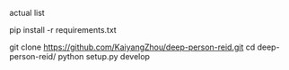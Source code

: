 
actual list


pip install -r requirements.txt

git clone https://github.com/KaiyangZhou/deep-person-reid.git
cd deep-person-reid/
python setup.py develop

